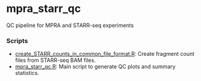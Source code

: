 # mpra_starr_qc
QC pipeline for MPRA and STARR-seq experiments

### Scripts
- [create_STARR_counts_in_common_file_format.R](scripts/create_STARR_counts_in_common_file_format.R): Create fragment count files from STARR-seq BAM files.
- [mpra_starr_qc.R](scripts/mpra_starr_qc.R): Main script to generate QC plots and summary statistics.
